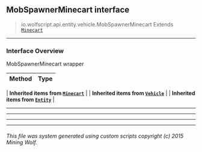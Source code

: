 ## MobSpawnerMinecart __interface__

>io.wolfscript.api.entity.vehicle.MobSpawnerMinecart
>Extends [`Minecart`](Minecart.md)

---

### Interface Overview

MobSpawnerMinecart wrapper

Method | Type   
--- | :--- 
 |
__Inherited items from [`Minecart`](Minecart.md)__ |
 |
__Inherited items from [`Vehicle`](Vehicle.md)__ |
 |
__Inherited items from [`Entity`](../Entity.md)__ |









---



---


---


---


###### This file was system generated using custom scripts copyright (c) 2015 Mining Wolf.
	

